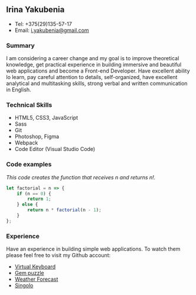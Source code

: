 ## Irina Yakubenia ##

- Tel: +375(29)135-57-17
- Email: i.yakubenia@gmail.com

### Summary ###

I am considering a career change and my goal is to improve theoretical knowledge, get practical experience in building immersive and beautiful web applications and become a Front-end Developer. Have excellent ability lo learn, pay careful attention to details, self-organized, have excellent analytical and multitasking skills, strong verbal and written communication in English.

### Technical Skills ###

- HTML5, CSS3, JavaScript
- Sass
- Git
- Photoshop, Figma
- Webpack
- Code Editor (Visual Studio Code)
### Code examples ###

*This code creates the function that receives n and returns n!.*
```javascript
let factorial = n => {
    if (n == 0) {
        return 1;
    } else {
        return n * factorial(n - 1);
    }
};
```

### Experience ###

Have an experience in building simple web applications. 
To watch them please feel free to visit my Github account:

- [Virtual Keyboard](https://github.com/Ira03)
- [Gem puzzle](https://github.com/Ira03)
- [Weather Forecast](https://github.com/Ira03)
- [Singolo](https://github.com/Ira03)
